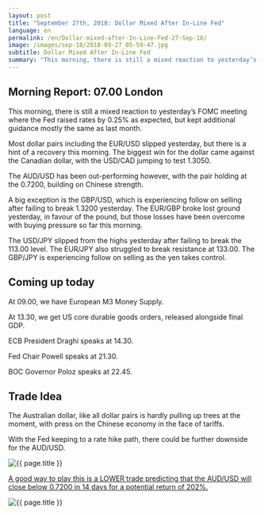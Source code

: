 ```yaml
---
layout: post
title: "September 27th, 2018: Dollar Mixed After In-Line Fed"
language: en
permalink: /en/Dollar-mixed-after-In-Line-Fed-27-Sep-18/
image: /images/sep-18/2018-09-27_05-59-47.jpg
subtitle: Dollar Mixed After In-Line Fed
summary: "This morning, there is still a mixed reaction to yesterday’s FOMC meeting where the Fed raised rates by 0.25% as expected, but kept additional guidance mostly the same as last month"
---
```

## Morning Report: 07.00 London

This morning, there is still a mixed reaction to yesterday’s FOMC meeting where the Fed raised rates by 0.25% as expected, but kept additional guidance mostly the same as last month. 

Most dollar pairs including the EUR/USD slipped yesterday, but there is a hint of a recovery this morning. The biggest win for the dollar came against the Canadian dollar, with the USD/CAD jumping to test 1.3050. 

The AUD/USD has been out-performing however, with the pair holding at the 0.7200, building on Chinese strength. 

A big exception is the GBP/USD, which is experiencing follow on selling after failing to break 1.3200 yesterday. The EUR/GBP broke lost ground yesterday, in favour of the pound, but those losses have been overcome with buying pressure so far this morning.  

The USD/JPY slipped from the highs yesterday after failing to break the 113.00 level. The EUR/JPY also struggled to break resistance at 133.00. The GBP/JPY is experiencing follow on selling as the yen takes control. 

## Coming up today

At 09.00, we have European M3 Money Supply.

At 13.30, we get US core durable goods orders, released alongside final GDP. 

ECB President Draghi speaks at 14.30. 

Fed Chair Powell speaks at 21.30. 

BOC Governor Poloz speaks at 22.45. 

## Trade Idea

The Australian dollar, like all dollar pairs is hardly pulling up trees at the moment, with press on the Chinese economy in the face of tariffs. 

With the Fed keeping to a rate hike path, there could be further downside for the AUD/USD.

<img class="post-image" src="{{ site.url }}/images/sep-18/2018-09-27_05-59-47.jpg" alt="{{ page.title }}" title="{{ page.title }}">

<a href="%LINK%%?currency=GBP&market=forex&underlying=frxAUDUSD&formname=higherlower&duration_amount=14&duration_units=d&amount=10&amount_type=stake&expiry_type=duration&barrier=0.7200" target="_blank" rel="noopener noreferrer nofollow">A good way to play this is a LOWER trade predicting that the AUD/USD will close below 0.7200 in 14 days for a potential return of 202%.</a>

<img class="post-image" src="{{ site.url }}/images/sep-18/2018-09-27_06-03-03.jpg" alt="{{ page.title }}" title="{{ page.title }}">